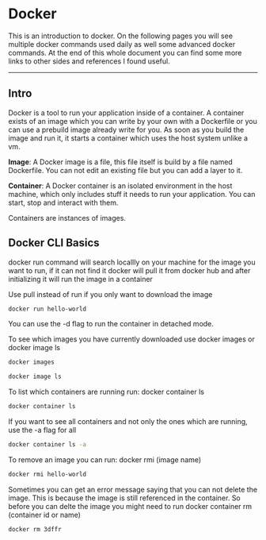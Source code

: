 #  Docker

This is an introduction to docker. On the following pages you will see multiple docker commands used daily as well some advanced docker commands. At the end of this whole document you can find some more links to other sides and references I found useful.

--------

## Intro 

Docker is a tool to run your application inside of a container. 
A container exists of an image which you can write by your own with a Dockerfile or you can use a prebuild image already write for you. As soon as you build the image and run it, it starts a container which uses the host system unlike a vm. 

**Image**: A Docker image is a file, this file itself is build by a file named Dockerfile. You can not edit an existing file but you can add a layer to it.
 
**Container**: A Docker container is an isolated environment in the host machine, which only includes stuff it needs to run your application. You can start, stop and interact with them. 

Containers are instances of images. 

## Docker CLI Basics

docker run command will search locallly on your machine for the image you want to run, if it can not find it docker will pull it from docker hub and after initializing it will run the image in a container 

Use pull instead of run if you only want to download the image 

```bash
docker run hello-world 
```

You can use the -d flag to run the container in detached mode.

To see which images you have currently downloaded use docker images or docker image ls

```bash
docker images 
```
```bash
docker image ls  
```

To list which containers are running run: docker container ls

```bash
docker container ls  
```

If you want to see all containers and not only the ones which are running, use the -a flag for all

```bash
docker container ls -a  
```

To remove an image you can run: docker rmi (image name)

```bash
docker rmi hello-world 
```

Sometimes you can get an error message saying that you can not delete the image. This is because the image is still referenced in the container. So before you can delte the image you might need to run docker container rm (container id or name)

```bash
docker rm 3dffr 
```